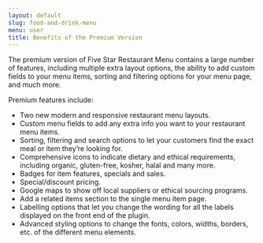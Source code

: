 ```yaml
---
layout: default
slug: food-and-drink-menu
menu: user
title: Benefits of the Premium Version
---
```

The premium version of Five Star Restaurant Menu contains a large number of features, including multiple extra layout options, the ability to add custom fields to your menu items, sorting and filtering options for your menu page, and much more.

Premium features include:

- Two new modern and responsive restaurant menu layouts.
- Custom menu fields to add any extra info you want to your restaurant menu items.
- Sorting, filtering and search options to let your customers find the exact meal or item they’re looking for.
- Comprehensive icons to indicate dietary and ethical requirements, including organic, gluten-free, kosher, halal and many more.
- Badges for item features, specials and sales.
- Special/discount pricing.
- Google maps to show off local suppliers or ethical sourcing programs.
- Add a related items section to the single menu item page.
- Labelling options that let you change the wording for all the labels displayed on the front end of the plugin.
- Advanced styling options to change the fonts, colors, widths, borders, etc. of the different menu elements.




